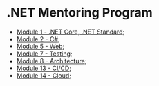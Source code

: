 # .NET Mentoring Program

* [Module 1 - .NET Core, .NET Standard](modules/module1/README.md);
* [Module 2 - C#](modules/module2/README.md);
* [Module 5 - Web](modules/module5/README.md);
* [Module 7 - Testing](modules/module7/README.MD);
* [Module 8 - Architecture](mdouels/../modules/module8/README.md);
* [Module 13 - CI/CD](modules/module13/README.md);
* [Module 14 - Cloud](modules/module14/README.md);